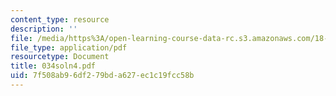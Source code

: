 ```yaml
---
content_type: resource
description: ''
file: /media/https%3A/open-learning-course-data-rc.s3.amazonaws.com/18-034-honors-differential-equations-spring-2004/7f508ab96df279bda627ec1c19fcc58b_034soln4.pdf
file_type: application/pdf
resourcetype: Document
title: 034soln4.pdf
uid: 7f508ab9-6df2-79bd-a627-ec1c19fcc58b
---
```

